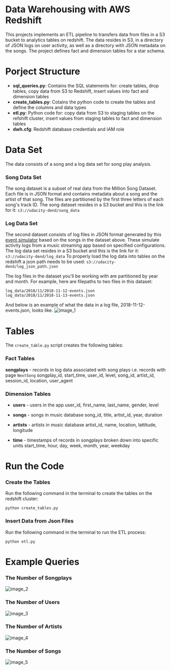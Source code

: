 # Data Warehousing with AWS Redshift
This projects implements an ETL pipeline to transfers data from files in a S3 bucket to analytics tables on redshift.
The data resides in S3, in a directory of JSON logs on user activity, as well as a directory with JSON metadata on the songs. 
The project defines fact and dimension tables for a star schema.

# Porject Structure
- **sql_queries.py**: Contains the SQL statements for: create tables, drop tables, copy data from S3 to Redshift, insert values into fact and dimension tables
- **create_tables.py**: Cotains the python code to create the tables and define the columns and data types
- **etl.py**: Python code for: copy data from S3 to staging tables on the refshift cluster, insert values from staging tables to fact and dimension tables
- **dwh.cfg**: Redshift database credentials and IAM role

# Data Set
The data consists of a song and a log data set for song play analysis. 

### Song Data Set 
The song dataset is a subset of real data from the Million Song Dataset. Each file is in JSON format and contains metadata about a song and the artist of that song. The files are partitioned by the first three letters of each song's track ID. 
The song dataset resides in a S3 bucket and this is the link for it:
```s3://udacity-dend/song_data```

### Log Data Set
The second dataset consists of log files in JSON format generated by this [event simulator](https://github.com/Interana/eventsim) based on the songs in the dataset above. These simulate activity logs from a music streaming app based on specified configurations.
The log data set resides in a S3 bucket and this is the link for it:
```s3://udacity-dend/log_data```
To properly load the log data into tables on the redshift a json path needs to be used:
```s3://udacity-dend/log_json_path.json```

The log files in the dataset you'll be working with are partitioned by year and month. For example, here are filepaths to two files in this dataset:
```
log_data/2018/11/2018-11-12-events.json
log_data/2018/11/2018-11-13-events.json
```
And below is an example of what the data in a log file, 2018-11-12-events.json, looks like.
![image_1](img/log_data_example)

# Tables
The ```create_table.py``` script creates the following tables:

### Fact Tables
**songplays** - records in log data associated with song plays i.e. records with page ```NextSong```
songplay_id, start_time, user_id, level, song_id, artist_id, session_id, location, user_agent

### Dimension Tables
- **users** - users in the app
user_id, first_name, last_name, gender, level

- **songs** - songs in music database
song_id, title, artist_id, year, duration

- **artists** - artists in music database
artist_id, name, location, lattitude, longitude

- **time** - timestamps of records in songplays broken down into specific units
start_time, hour, day, week, month, year, weekday


# Run the Code

### Create the Tables
Run the following command in the terminal to create the tables on the redshift cluster:
```
python create_tables.py
```

### Insert Data from Json Files
Run the following command in the terminal to run the ETL process:
```
python etl.py
```

# Example Queries

### The Number of Songplays
![image_2](img/songplays.png)

### The Number of Users
![image_3](img/users.png)

### The Number of Artists
![image_4](img/artists.png)

### The Number of Songs
![image_5](img/songs.png)